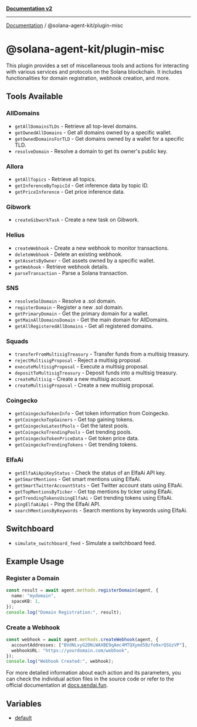 [**Documentation v2**](../../README.md)

***

[Documentation](../../README.md) / @solana-agent-kit/plugin-misc

# @solana-agent-kit/plugin-misc

This plugin provides a set of miscellaneous tools and actions for interacting with various services and protocols on the Solana blockchain. It includes functionalities for domain registration, webhook creation, and more.

## Tools Available

### AllDomains
- `getAllDomainsTLDs` - Retrieve all top-level domains.
- `getOwnedAllDomains` - Get all domains owned by a specific wallet.
- `getOwnedDomainsForTLD` - Get domains owned by a wallet for a specific TLD.
- `resolveDomain` - Resolve a domain to get its owner's public key.

### Allora
- `getAllTopics` - Retrieve all topics.
- `getInferenceByTopicId` - Get inference data by topic ID.
- `getPriceInference` - Get price inference data.

### Gibwork
- `createGibworkTask` - Create a new task on Gibwork.

### Helius
- `createWebhook` - Create a new webhook to monitor transactions.
- `deleteWebhook` - Delete an existing webhook.
- `getAssetsByOwner` - Get assets owned by a specific wallet.
- `getWebhook` - Retrieve webhook details.
- `parseTransaction` - Parse a Solana transaction.

### SNS
- `resolveSolDomain` - Resolve a .sol domain.
- `registerDomain` - Register a new .sol domain.
- `getPrimaryDomain` - Get the primary domain for a wallet.
- `getMainAllDomainsDomain` - Get the main domain for AllDomains.
- `getAllRegisteredAllDomains` - Get all registered domains.

### Squads
- `transferFromMultisigTreasury` - Transfer funds from a multisig treasury.
- `rejectMultisigProposal` - Reject a multisig proposal.
- `executeMultisigProposal` - Execute a multisig proposal.
- `depositToMultisigTreasury` - Deposit funds into a multisig treasury.
- `createMultisig` - Create a new multisig account.
- `createMultisigProposal` - Create a new multisig proposal.

### Coingecko
- `getCoingeckoTokenInfo` - Get token information from Coingecko.
- `getCoingeckoTopGainers` - Get top gaining tokens.
- `getCoingeckoLatestPools` - Get the latest pools.
- `getCoingeckoTrendingPools` - Get trending pools.
- `getCoingeckoTokenPriceData` - Get token price data.
- `getCoingeckoTrendingTokens` - Get trending tokens.

### ElfaAi
- `getElfaAiApiKeyStatus` - Check the status of an ElfaAi API key.
- `getSmartMentions` - Get smart mentions using ElfaAi.
- `getSmartTwitterAccountStats` - Get Twitter account stats using ElfaAi.
- `getTopMentionsByTicker` - Get top mentions by ticker using ElfaAi.
- `getTrendingTokensUsingElfaAi` - Get trending tokens using ElfaAi.
- `pingElfaAiApi` - Ping the ElfaAi API.
- `searchMentionsByKeywords` - Search mentions by keywords using ElfaAi.

## Switchboard
- `simulate_switchboard_feed` - Simulate a switchboard feed.

## Example Usage

### Register a Domain
```typescript
const result = await agent.methods.registerDomain(agent, {
  name: "mydomain",
  spaceKB: 1,
});
console.log("Domain Registration:", result);
```

### Create a Webhook
```typescript
const webhook = await agent.methods.createWebhook(agent, {
  accountAddresses: ["BVdNLvyG2DNiWAXBE9qAmc4MTQXymd5Bzfo9xrQSUzVP"],
  webhookURL: "https://yourdomain.com/webhook",
});
console.log("Webhook Created:", webhook);
```

For more detailed information about each action and its parameters, you can check the individual action files in the source code or refer to the official documentation at [docs.sendai.fun](https://docs.sendai.fun).

## Variables

- [default](variables/default.md)
